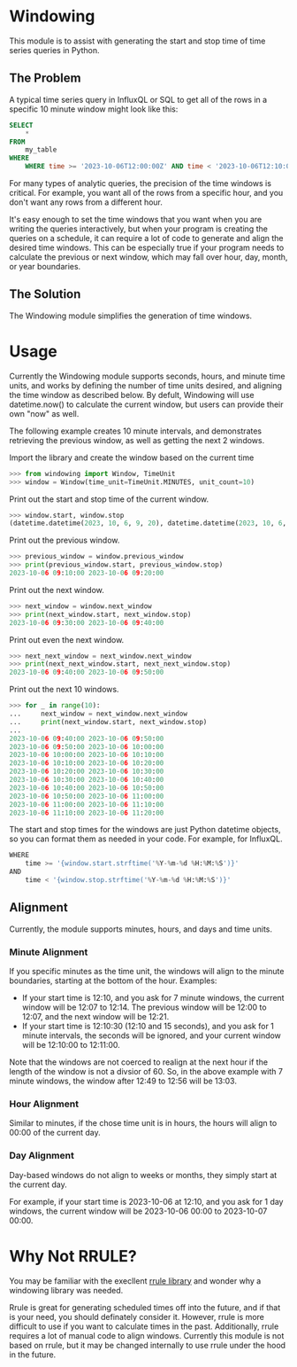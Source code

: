 # Windowing
This module is to assist with generating the start and stop time of time series queries in Python.

## The Problem
A typical time series query in InfluxQL or SQL to get all of the rows in a specific 10 minute window might look like this:

```sql
SELECT
    *
FROM
    my_table
WHERE
    WHERE time >= '2023-10-06T12:00:00Z' AND time < '2023-10-06T12:10:00Z'

```
For many types of analytic queries, the precision of the time windows is critical. For example, you want all of the rows from a specific hour, and you don't want any rows from a different hour. 

It's easy enough to set the time windows that you want when you are writing the queries interactively, but when your program is creating the queries on a schedule, it can require a lot of code to generate and align the desired time windows. This can be especially true if your program needs to calculate the previous or next window, which may fall over hour, day, month, or year boundaries.

## The Solution
The Windowing module simplifies the generation of time windows.

# Usage
Currently the Windowing module supports seconds, hours, and minute time units, and works by defining the number of time units desired, and aligning the time window as described below. By defult, Windowing will use datetime.now() to calculate the current window, but users can provide their own "now" as well.

The following example creates 10 minute intervals, and demonstrates retrieving the previous window, as well as getting the next 2 windows.

Import the library and create the window based on the current time
```python
>>> from windowing import Window, TimeUnit
>>> window = Window(time_unit=TimeUnit.MINUTES, unit_count=10)
```

Print out the start and stop time of the current window.
```python
>>> window.start, window.stop
(datetime.datetime(2023, 10, 6, 9, 20), datetime.datetime(2023, 10, 6, 9, 30))
```
Print out the previous window.
```python
>>> previous_window = window.previous_window
>>> print(previous_window.start, previous_window.stop)
2023-10-06 09:10:00 2023-10-06 09:20:00
```

Print out the next window.
```python
>>> next_window = window.next_window
>>> print(next_window.start, next_window.stop)
2023-10-06 09:30:00 2023-10-06 09:40:00
```

Print out even the next window.
```Python
>>> next_next_window = next_window.next_window
>>> print(next_next_window.start, next_next_window.stop)
2023-10-06 09:40:00 2023-10-06 09:50:00
```

Print out the next 10 windows.
```python
>>> for _ in range(10):
...     next_window = next_window.next_window
...     print(next_window.start, next_window.stop)
... 
2023-10-06 09:40:00 2023-10-06 09:50:00
2023-10-06 09:50:00 2023-10-06 10:00:00
2023-10-06 10:00:00 2023-10-06 10:10:00
2023-10-06 10:10:00 2023-10-06 10:20:00
2023-10-06 10:20:00 2023-10-06 10:30:00
2023-10-06 10:30:00 2023-10-06 10:40:00
2023-10-06 10:40:00 2023-10-06 10:50:00
2023-10-06 10:50:00 2023-10-06 11:00:00
2023-10-06 11:00:00 2023-10-06 11:10:00
2023-10-06 11:10:00 2023-10-06 11:20:00
```

The start and stop times for the windows are just Python datetime objects, so you can format them as needed in your code. For example, for InfluxQL.
```python
WHERE
    time >= '{window.start.strftime('%Y-%m-%d %H:%M:%S')}'
AND
    time < '{window.stop.strftime('%Y-%m-%d %H:%M:%S')}'
```

## Alignment
Currently, the module supports minutes, hours, and days and time units. 

### Minute Alignment
If you specific minutes as the time unit, the windows will align to the minute boundaries, starting at the bottom of the hour. Examples:
 * If your start time is 12:10, and you ask for 7 minute windows, the current window will be 12:07 to 12:14. The previous window will be 12:00 to 12:07, and the next window will be 12:21. 
 * If your start time is 12:10:30 (12:10 and 15 seconds), and you ask for 1 minute intervals, the seconds will be ignored, and your current window will be 12:10:00 to 12:11:00.

Note that the windows are not coerced to realign at the next hour if the length of the window is not a divsior of 60. So, in the above example with 7 minute windows, the window after 12:49 to 12:56 will be 13:03.

### Hour Alignment
Similar to minutes, if the chose time unit is in hours, the hours will align to 00:00 of the current day.

### Day Alignment
Day-based windows do not align to weeks or months, they simply start at the current day.

For example, if your start time is 2023-10-06 at 12:10, and you ask for 1 day windows, the current window will be 2023-10-06 00:00 to 2023-10-07 00:00.

# Why Not RRULE?
You may be familiar with the execllent [rrule library](https://dateutil.readthedocs.io/en/stable/rrule.html) and wonder why a windowing library was needed. 

Rrule is great for generating scheduled times off into the future, and if that is your need, you should definately consider it. However, rrule is more difficult to use if you want to calculate times in the past. Additionally, rrule requires a lot of manual code to align windows. Currently this module is not based on rrule, but it may be changed internally to use rrule under the hood in the future.